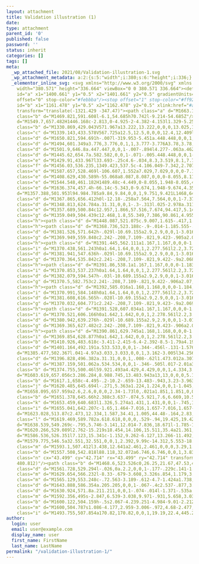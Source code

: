 ```yaml
---
layout: attachment
title: Validation illustration (1)
date: 
type: attachment
parent_id: '0'
published: false
password: ''
status: inherit
categories: []
tags: []
meta:
  _wp_attached_file: 2021/08/Validation-illustration-1.svg
  _wp_attachment_metadata: a:2:{s:5:"width";i:380;s:6:"height";i:336;}
  _elementor_inline_svg: <svg xmlns="http://www.w3.org/2000/svg" xmlns:xlink="http://www.w3.org/1999/xlink"
    width="380.571" height="336.664" viewBox="0 0 380.571 336.664"><defs><style>.a{fill:#f2f2f2;}.b{fill:#2e2e38;}.c{fill:#fbfcfc;}.d,.g,.l,.n{fill:#fff;}.e,.f{fill:#ccc;}.f{opacity:0.2;}.g,.h{opacity:0.6;}.i{fill:#fd0;}.j{fill:url(#a);}.k{fill:url(#b);}.l{opacity:0.43;}.m{fill:#f4cca4;}.n{opacity:0.23;}</style><linearGradient
    id="a" x1="1400.661" y1="0.5" x2="1401.661" y2="0.5" gradientUnits="objectBoundingBox"><stop
    offset="0" stop-color="#febbba"/><stop offset="1" stop-color="#ff928e"/></linearGradient><linearGradient
    id="b" x1="1161.478" y1="0.5" x2="1162.478" y2="0.5" xlink:href="#a"/></defs><g
    transform="translate(-1321.429 -347.47)"><path class="a" d="M1663.158,636.779a121.16,121.16,0,0,1-18.536,15.607c-60.466,43.385-132.014,30.738-147.22,27.65-22.455-4.561-65.859-13.376-97.239-50.279-47.476-55.83-40.083-143.789-3.258-201.853,6.736-10.62,42.318-69.568,114.636-79.021,43.766-5.721,94.784,5.817,131.73,36.77C1720.822,450.627,1715.3,581.884,1663.158,636.779Z"/><path
    class="b" d="M1469.821,591.608l-6.1,54.685h70.742l-9.214-54.685Z"/><path d="M1321.429,429.775V580.21a22.821,22.821,0,0,0,22.233,22.815c54.947,1.417,247.122,4.852,299.428,4.081a16.792,16.792,0,0,0,16.532-16.314c1.008-34.948,2.646-118.986-3.416-158a17.278,17.278,0,0,0-16.522-14.626c-46.038-1.473-249.757-6.15-302.038-4.976A16.589,16.589,0,0,0,1321.429,429.775Z"/><path
    d="M1549.7,657.482H1446.168c-2.813,0-4.925-2-4.382-4.153l1.329-5.254a4.285,4.285,0,0,1,4.2-2.8l99.812-3.114c2.157-.068,4.067,1.077,4.536,2.72l2.4,8.368C1554.684,655.418,1552.561,657.482,1549.7,657.482Z"/><path
    class="b" d="M1330.869,429.043V571.967a13.222,13.222,0,0,0,13.025,13.22l291.671,3.6a12.868,12.868,0,0,0,13.06-12.819l.488-141.647a9.41,9.41,0,0,0-9.182-9.443l-298.617-6.033A10.2,10.2,0,0,0,1330.869,429.043Z"/><path
    class="c" d="M1339.143,433.578V567.725a12.5,12.5,0,0,0,12.4,12.409l277.719,3.382a12.171,12.171,0,0,0,12.436-12.032l.464-132.948a8.892,8.892,0,0,0-8.742-8.863l-284.333-5.662A9.644,9.644,0,0,0,1339.143,433.578Z"/><path
    class="d" d="M1650.821,594.691h-.007l-319.953-5.451a.448.448,0,0,1,.015-.9l319.952,5.452a.447.447,0,0,1-.007.894Z"/><path
    class="d" d="M1494,601.349a3.776,3.776,0,1,1,3.777-3.776A3.78,3.78,0,0,1,1494,601.349Zm0-6.658a2.882,2.882,0,1,0,2.882,2.882A2.885,2.885,0,0,0,1494,594.691Z"/><path
    class="d" d="M1501.9,646.8a.447.447,0,0,1-.007-.894l4.277-.063a.462.462,0,0,1,.454.441.448.448,0,0,1-.441.454l-4.277.062Z"/><path
    class="d" d="M1445.62,654.7a.582.582,0,0,1-.071-.005.448.448,0,0,1-.371-.512l.61-3.822a4.372,4.372,0,0,1,4.261-3.689l45.365-.663a.442.442,0,0,1,.454.44.448.448,0,0,1-.441.454l-45.365.663a3.479,3.479,0,0,0-3.391,2.936l-.61,3.821A.447.447,0,0,1,1445.62,654.7Z"/><path
    class="e" d="M1429.91,433.967l33.693-.25c4.6-.034,8.3,3.519,8.1,7.794l-3.3,72.815a7.822,7.822,0,0,1-7.993,7.181l-29.859.221a7.787,7.787,0,0,1-8.11-7.428l-.539-72.786A7.788,7.788,0,0,1,1429.91,433.967Z"/><path
    class="f" d="M1456.03,536.235,1349.423,537.5c-4.106.049-7.342,2.707-7.142,5.866l1.776,27.918c.189,2.978,3.38,5.318,7.253,5.318h104.832c4.011,0,7.262-2.5,7.262-5.592V541.827C1463.4,538.705,1460.084,536.187,1456.03,536.235Z"/><path
    class="e" d="M1587.657,528.469l-106.607,1.552a7.029,7.029,0,0,0-7.141,7.177l1.775,34.16a7.087,7.087,0,0,0,7.253,6.508h104.832a7.062,7.062,0,0,0,7.262-6.843V535.311A7.07,7.07,0,0,0,1587.657,528.469Z"/><path
    class="e" d="M1408.629,430.589h-55.068a8.087,8.087,0,0,0-8.055,8.119V517.63a8.087,8.087,0,0,0,8.055,8.118h55.068a8.087,8.087,0,0,0,8.055-8.118V438.708A8.088,8.088,0,0,0,1408.629,430.589Z"/><path
    class="e" d="M1544.548,461.182H1489.48c-4.449,0-8.055,1.948-8.055,4.351v42.294c0,2.4,3.606,4.351,8.055,4.351h55.068c4.448,0,8.055-1.948,8.055-4.351V465.533C1552.6,463.13,1549,461.182,1544.548,461.182Z"/><path
    class="e" d="M1636.374,457.4h-66.14c-5.343,0-9.674,1.948-9.674,4.35v42.3c0,2.4,4.331,4.35,9.674,4.35h66.14c5.343,0,9.675-1.947,9.675-4.35v-42.3C1646.049,459.352,1641.717,457.4,1636.374,457.4Z"/><path
    d="M1357.388,501.953l94.984.785a9.84,9.84,0,0,1,9.751,9.421L1468,649.927a7.257,7.257,0,0,1-7.178,7.565l-108.881,1.08a6.888,6.888,0,0,1-6.956-6.945l1.144-138.6A11.171,11.171,0,0,1,1357.388,501.953Z"/><path
    class="d" d="M1367.865,656.412h0l-12.18-.258a7.564,7.564,0,0,1-7.375-7.594l.152-18.392a.31.31,0,0,1,.313-.307.314.314,0,0,1,.308.312l-.152,18.392a6.94,6.94,0,0,0,6.767,6.969l12.18.258a.31.31,0,0,1-.012.62Z"/><path
    class="d" d="M1348.813,624.784a.31.31,0,0,1-.3-.313l.025-2.978a.311.311,0,0,1,.313-.308h0a.31.31,0,0,1,.3.313l-.024,2.978a.31.31,0,0,1-.313.308Z"/><path
    class="e" d="M1357.689,500.84c12.957,1.866,57.516,7.674,94.417,5.148a3,3,0,0,1,3.207,2.856l6.21,138.385a3.452,3.452,0,0,1-3.274,3.6c-15.518.79-79.423,3.811-102.187,1.236a2.735,2.735,0,0,1-2.425-2.727l.346-145.3A3.243,3.243,0,0,1,1357.689,500.84Z"/><path
    class="g" d="M1359.049,504.439c12.468,1.8,55.349,7.386,90.861,4.955a2.887,2.887,0,0,1,3.087,2.748l5.975,133.174a3.322,3.322,0,0,1-3.15,3.468c-14.933.76-76.432,3.667-98.339,1.189a2.63,2.63,0,0,1-2.333-2.624l.332-139.825A3.122,3.122,0,0,1,1359.049,504.439Z"/><g
    class="h"><path class="d" d="M1448.087,521.075c.9.007,1.615-.417,1.585-.944s-.793-.97-1.695-.985l-79.2-1.278c-.9-.015-1.184.554-.628,1.264a3.863,3.863,0,0,0,2.65,1.3Z"/></g><g
    class="h"><path class="d" d="M1368.736,523.188c-.9-.014-1.185.555-.629,1.265a3.857,3.857,0,0,0,2.65,1.3l77.287.638c.9.008,1.614-.417,1.584-.944s-.793-.97-1.7-.984Z"/></g><path
    class="d" d="M1381.526,571.642h-.029l-10.69.155a2.9,2.9,0,0,1-3.016-2.395l-1.156-8.944a1.97,1.97,0,0,1,.431-1.5,2.372,2.372,0,0,1,1.633-.856h0c.9-.083,2.139-.219,3.5-.368,2.968-.325,6.332-.694,8.312-.766l.044,0a3.007,3.007,0,0,1,3.025,2.041c.607,2.049.652,5.948.647,10.1A2.669,2.669,0,0,1,1381.526,571.642Zm-12.746-12.666a1.494,1.494,0,0,0-1.033.532,1.111,1.111,0,0,0-.247.839l1.156,8.944a2.031,2.031,0,0,0,2.139,1.635l10.689-.155h.021a1.8,1.8,0,0,0,1.852-1.656c.006-4.088-.036-7.918-.611-9.854a2.159,2.159,0,0,0-2.2-1.416c-1.948.072-5.442.455-8.25.762-1.368.15-2.613.286-3.516.37Z"/><path
    class="g" d="M1369.949,559.848c2.242-.208,7.109-.821,9.423-.905a2.069,2.069,0,0,1,2.105,1.38c.486,1.641.507,4.934.5,7.974a1.778,1.778,0,0,1-1.84,1.672l-8.542.124a1.974,1.974,0,0,1-2.06-1.61l-.924-7.148A1.388,1.388,0,0,1,1369.949,559.848Z"/><g
    class="h"><path class="d" d="M1391.445,562.111a1.167,1.167,0,0,0-1.183,1.575l.625,2.157a2.25,2.25,0,0,0,2.1,1.535l52.287-1.261a1.6,1.6,0,0,0,1.564-1.677l-.032-.709a1.739,1.739,0,0,0-1.715-1.638Z"/></g><path
    class="i" d="M1370.438,561.243h0a1.64,1.64,0,0,1,2.277.561l2.2,3.728a.526.526,0,0,0,.939-.064L1380.8,553.7a.584.584,0,0,1,1.122.225,22.985,22.985,0,0,1-6.3,16.154s-3.164-1.143-5.822-6.626A1.721,1.721,0,0,1,1370.438,561.243Z"/><path
    class="d" d="M1381.941,547.636h-.029l-10.69.155a2.9,2.9,0,0,1-3.016-2.4l-1.156-8.944a1.973,1.973,0,0,1,.43-1.5,2.374,2.374,0,0,1,1.634-.856h0c.9-.083,2.139-.219,3.5-.368,2.969-.325,6.333-.694,8.313-.766l.044,0a3.007,3.007,0,0,1,3.024,2.041c.608,2.049.653,5.948.647,10.1A2.668,2.668,0,0,1,1381.941,547.636Zm-12.747-12.666a1.5,1.5,0,0,0-1.033.532,1.109,1.109,0,0,0-.246.839l1.156,8.944a2.03,2.03,0,0,0,2.139,1.635l10.689-.155h.021a1.8,1.8,0,0,0,1.852-1.656c.006-4.088-.037-7.918-.611-9.854a2.159,2.159,0,0,0-2.2-1.416c-1.948.072-5.442.455-8.25.762-1.369.15-2.613.286-3.517.37Z"/><path
    class="g" d="M1370.364,535.842c2.241-.208,7.109-.821,9.422-.9a2.068,2.068,0,0,1,2.1,1.38c.487,1.641.507,4.934.5,7.974a1.778,1.778,0,0,1-1.84,1.672l-8.542.124a1.974,1.974,0,0,1-2.06-1.61l-.924-7.148A1.387,1.387,0,0,1,1370.364,535.842Z"/><g
    class="h"><path class="d" d="M1391.86,538.1a1.167,1.167,0,0,0-1.183,1.575l.624,2.157a2.25,2.25,0,0,0,2.1,1.535l52.287-1.261a1.6,1.6,0,0,0,1.564-1.677l-.033-.709a1.738,1.738,0,0,0-1.715-1.638Z"/></g><path
    class="i" d="M1370.853,537.237h0a1.64,1.64,0,0,1,2.277.561l2.2,3.728a.527.527,0,0,0,.94-.064l4.947-11.765a.584.584,0,0,1,1.122.225,22.984,22.984,0,0,1-6.3,16.154s-3.164-1.143-5.823-6.626A1.722,1.722,0,0,1,1370.853,537.237Z"/><path
    class="d" d="M1382.079,594.547h-.03l-10.689.155a2.9,2.9,0,0,1-3.016-2.4l-1.156-8.944a1.972,1.972,0,0,1,.43-1.5,2.368,2.368,0,0,1,1.633-.856h0c.9-.083,2.14-.219,3.5-.368,2.968-.325,6.333-.694,8.313-.767h.043a3.007,3.007,0,0,1,3.025,2.041c.608,2.049.653,5.948.647,10.1A2.668,2.668,0,0,1,1382.079,594.547Zm-12.747-12.666a1.492,1.492,0,0,0-1.033.532,1.1,1.1,0,0,0-.246.839l1.156,8.944a2.029,2.029,0,0,0,2.138,1.634l10.69-.155h.021a1.8,1.8,0,0,0,1.852-1.656c.006-4.088-.037-7.918-.611-9.854a2.172,2.172,0,0,0-2.2-1.416c-1.949.071-5.443.454-8.25.761-1.369.151-2.613.287-3.517.371Z"/><path
    class="g" d="M1370.5,582.753c2.241-.208,7.109-.821,9.422-.906a2.07,2.07,0,0,1,2.105,1.381c.487,1.641.507,4.934.5,7.974a1.779,1.779,0,0,1-1.84,1.672l-8.543.124a1.975,1.975,0,0,1-2.06-1.61l-.923-7.148A1.387,1.387,0,0,1,1370.5,582.753Z"/><g
    class="h"><path class="d" d="M1392,585.016a1.168,1.168,0,0,0-1.184,1.575l.625,2.157a2.25,2.25,0,0,0,2.1,1.535l52.288-1.261a1.6,1.6,0,0,0,1.564-1.677l-.033-.709a1.738,1.738,0,0,0-1.715-1.638Z"/></g><path
    class="i" d="M1370.991,584.148h0a1.64,1.64,0,0,1,2.277.561l2.2,3.728a.526.526,0,0,0,.939-.064l4.948-11.766a.584.584,0,0,1,1.122.226,22.985,22.985,0,0,1-6.3,16.154s-3.164-1.143-5.823-6.626A1.72,1.72,0,0,1,1370.991,584.148Z"/><path
    class="d" d="M1381.608,616.565h-.028l-10.69.155a2.9,2.9,0,0,1-3.016-2.4l-1.156-8.944a1.971,1.971,0,0,1,.431-1.5,2.373,2.373,0,0,1,1.633-.856h0c.9-.083,2.137-.219,3.5-.368,2.823-.309,6.336-.694,8.317-.766a3.049,3.049,0,0,1,3.068,2.039c.607,2.049.652,5.948.647,10.1A2.669,2.669,0,0,1,1381.608,616.565ZM1368.863,603.9a1.49,1.49,0,0,0-1.033.532,1.111,1.111,0,0,0-.247.839l1.156,8.944a2.031,2.031,0,0,0,2.139,1.635l10.689-.155a1.836,1.836,0,0,0,1.873-1.657c.006-4.088-.036-7.917-.611-9.854a2.184,2.184,0,0,0-2.2-1.415c-1.949.07-5.444.454-8.253.761-1.367.15-2.61.286-3.513.37Z"/><path
    class="g" d="M1370.032,604.771c2.242-.208,7.109-.821,9.423-.9a2.069,2.069,0,0,1,2.105,1.38c.486,1.641.507,4.934.5,7.974a1.778,1.778,0,0,1-1.84,1.672l-8.542.124a1.974,1.974,0,0,1-2.06-1.61l-.924-7.147A1.388,1.388,0,0,1,1370.032,604.771Z"/><g
    class="h"><path class="d" d="M1391.528,607.034a1.167,1.167,0,0,0-1.183,1.575l.625,2.157a2.249,2.249,0,0,0,2.095,1.535l52.287-1.261a1.6,1.6,0,0,0,1.564-1.677l-.033-.709a1.738,1.738,0,0,0-1.714-1.638Z"/></g><path
    class="i" d="M1370.521,606.166h0a1.642,1.642,0,0,1,2.278.561l2.2,3.728a.527.527,0,0,0,.939-.063l4.948-11.766a.584.584,0,0,1,1.122.225,22.985,22.985,0,0,1-6.3,16.154s-3.164-1.143-5.822-6.626A1.721,1.721,0,0,1,1370.521,606.166Z"/><path
    class="d" d="M1380.942,639.276h-.029l-10.689.155a2.9,2.9,0,0,1-3.017-2.4l-1.156-8.944a1.974,1.974,0,0,1,.431-1.5,2.368,2.368,0,0,1,1.633-.856h0c.9-.083,2.139-.219,3.5-.368,2.969-.325,6.333-.694,8.313-.766a3.041,3.041,0,0,1,3.069,2.039c.607,2.049.652,5.948.647,10.1A2.668,2.668,0,0,1,1380.942,639.276ZM1368.2,626.61a1.49,1.49,0,0,0-1.033.532,1.11,1.11,0,0,0-.247.839l1.156,8.944a2.032,2.032,0,0,0,2.139,1.635l10.69-.155h.021a1.8,1.8,0,0,0,1.851-1.656c.006-4.088-.036-7.918-.61-9.854a2.2,2.2,0,0,0-2.2-1.416c-1.949.072-5.443.454-8.251.762-1.368.15-2.613.286-3.516.37Z"/><path
    class="g" d="M1369.365,627.482c2.242-.208,7.109-.821,9.423-.906a2.071,2.071,0,0,1,2.1,1.381c.486,1.641.507,4.934.5,7.974a1.778,1.778,0,0,1-1.84,1.672l-8.542.124a1.974,1.974,0,0,1-2.06-1.61l-.924-7.148A1.388,1.388,0,0,1,1369.365,627.482Z"/><g
    class="h"><path class="d" d="M1390.861,629.745a1.168,1.168,0,0,0-1.183,1.575l.625,2.157a2.249,2.249,0,0,0,2.095,1.535l52.288-1.261a1.6,1.6,0,0,0,1.563-1.677l-.032-.709a1.739,1.739,0,0,0-1.715-1.638Z"/></g><path
    class="i" d="M1369.854,628.877h0a1.642,1.642,0,0,1,2.278.561l2.2,3.728a.526.526,0,0,0,.939-.064l4.948-11.765a.584.584,0,0,1,1.122.225,22.99,22.99,0,0,1-6.3,16.154s-3.165-1.143-5.823-6.626A1.721,1.721,0,0,1,1369.854,628.877Z"/><path
    class="b" d="M1410.926,483.618c-3.411-2.415-6.4-2.392-8.5-1.79a4.19,4.19,0,0,0-3.011,4.38l.823,9.892,10.77,1.046S1417.616,488.355,1410.926,483.618Zm-4.805,7.936a2.687,2.687,0,1,1,2.709-2.665A2.687,2.687,0,0,1,1406.121,491.554Z"/><path
    class="d" d="M1401.164,492.191a.533.533,0,0,1-.344-.456l-.131-1.576a.534.534,0,1,1,1.064-.088l.131,1.576a.535.535,0,0,1-.488.576A.546.546,0,0,1,1401.164,492.191Zm-.257-3.088a.532.532,0,0,1-.344-.456l-.1-1.2a4.272,4.272,0,0,1,3.067-4.457,8.329,8.329,0,0,1,4.073-.134.539.539,0,0,1,.41.633.532.532,0,0,1-.633.411,7.277,7.277,0,0,0-3.556.116,3.2,3.2,0,0,0-2.3,3.343l.1,1.2a.534.534,0,0,1-.72.544Z"/><path
    d="M1385.477,502.367l.041-4.97a3.033,3.033,0,0,1,3.162-3.005l34.256,1.457a2.95,2.95,0,0,1,2.821,2.8l.247,4.778Z"/><path
    class="d" d="M1396.828,496.382a.31.31,0,0,1,.008-.62l1.473.012a.307.307,0,0,1,.308.313.31.31,0,0,1-.313.308l-1.473-.012Z"/><path
    class="d" d="M1387.159,501.062a.534.534,0,0,1-.346-.505l.017-2.01a3.092,3.092,0,0,1,3.116-3.066l5.418.045a.534.534,0,0,1-.009,1.068l-5.418-.045a2.026,2.026,0,0,0-2.04,2.007l-.017,2.011a.534.534,0,0,1-.538.529A.554.554,0,0,1,1387.159,501.062Z"/><path
    class="b" d="M1374.755,500.46l59.921.493a4.429,4.429,0,0,1,4.334,3.709l.049.294a3.8,3.8,0,0,1-3.785,4.421l-61.476-.508a2.473,2.473,0,0,1-2.449-2.611l.155-2.751A3.23,3.23,0,0,1,1374.755,500.46Z"/><path
    d="M1603.619,657.056c3.286.284,8.988.745,13.483.943a13,13,0,0,0,5.154-.5q0,.152-.009.285a.929.929,0,0,1-.883.878,158.062,158.062,0,0,1-17.654.018.662.662,0,0,1-.539-.995A5.381,5.381,0,0,1,1603.619,657.056Z"/><path
    class="b" d="M1617.1,658c-4.495-.2-10.2-.659-13.483-.943,3.23-3.963,13.483-6.634,13.483-6.634h2.9a12.154,12.154,0,0,1,2.258,7.073A13,13,0,0,1,1617.1,658Z"/><path
    class="j" d="M1620.485,645.694l-.271,5.363a1.224,1.224,0,0,1-1.045,1.151,4.755,4.755,0,0,1-2.176-.18,1.45,1.45,0,0,1-.974-1.114l-.936-5.22Z"/><path
    d="M1658.095,657.959a2.6,2.6,0,0,0,2.34-1.73l0,.021a1.851,1.851,0,0,1-1.247,2.111,8.159,8.159,0,0,1-3.455.541,3.436,3.436,0,0,1-2.591-1.2l-.008-.011C1654.213,658.228,1655.719,658.29,1658.095,657.959Z"/><path
    class="b" d="M1651.378,645.66h2.388c3.637-.074,5.921,7.6,6.669,10.569a2.6,2.6,0,0,1-2.34,1.73c-2.376.331-3.882.269-4.956-.263-1.965-2.585-2.939-6.373-3.407-8.583A3.013,3.013,0,0,1,1651.378,645.66Z"/><path
    class="k" d="M1653.459,640.683l1.326,5.274a1.431,1.431,0,0,1-.745,1.622,5.077,5.077,0,0,1-2.746.665,1.2,1.2,0,0,1-.975-.8l-1.947-5.549Z"/><path
    class="i" d="M1655.041,642.207c-1.65,1.464-7.016,1.657-7.016,1.657-19.33-46.393-27.237-52.983-27.237-52.983,2.791,17.51.45,56.277.45,56.277-3.189,1.407-7.3,0-7.3,0a298.836,298.836,0,0,0-9.87-73.378c13.064-.294,20.011-4.764,22.28-6.559C1637.236,584.778,1655.041,642.207,1655.041,642.207Z"/><path
    d="M1623.028,513.87c2.473,12.334,1.587,34.41,1.005,44.48-.164,2.83,1.812,6.754,3.409,9.431a.84.84,0,0,1-.339,1.18,58.228,58.228,0,0,1-22.229,6.163,1.5,1.5,0,0,1-1.507-1.118c-7.787-29.076-16.831-47.655-16.831-47.655C1596.521,510.4,1623.028,513.87,1623.028,513.87Z"/><path
    class="l" d="M1619.469,589.782a.618.618,0,0,0,.529-.94,19.425,19.425,0,0,0-7.664-6.654.619.619,0,1,0-.538,1.115,18.506,18.506,0,0,1,7.144,6.183A.62.62,0,0,0,1619.469,589.782Z"/><path
    d="M1638.539,549.269c-.795,5.746-3.141,12.014-7.836,18.671l-1.785-1.455a55.077,55.077,0,0,0,.889-17.844A21.361,21.361,0,0,1,1638.539,549.269Z"/><path
    d="M1620.266,529.089l2.762-15.219s18.454,14.106,15.511,35.4a21.361,21.361,0,0,0-8.732-.628C1628.964,541.808,1626.444,534.39,1620.266,529.089Z"/><path
    d="M1586.536,526.351l7.123,15.341c-1.152,9.262-6.127,13.266-11.492,14.8a32.551,32.551,0,0,0-2.392-9.99C1586.63,539.427,1586.536,526.351,1586.536,526.351Z"/><path
    d="M1579.775,546.5a32.551,32.551,0,0,1,2.392,9.99c-14.312,5.553-18.1-5.216-18.1-5.216l2.645-.467C1572.687,551.44,1576.859,549.515,1579.775,546.5Z"/><path
    class="m" d="M1593.1,507.412l3.438,12.641a2.461,2.461,0,0,0,3.29,1.637,50.264,50.264,0,0,0,4.956-2.264,3.315,3.315,0,0,0,1.169-4.763L1598.8,504Z"/><path
    class="b" d="M1557.508,542.818l88.118,32.072a6.746,6.746,0,0,1,3.834,9.133l-.267.588a6.273,6.273,0,0,1-8.343,3.1l-85.561-39.581Z"/><ellipse
    class="n" cx="43.499" cy="42.714" rx="43.499" ry="42.714" transform="translate(1473.506
    480.812)"/><path class="b" d="M1468.6,523.526c0,26.25,21.67,47.53,48.4,47.53s48.4-21.28,48.4-47.53S1543.738,476,1517.005,476,1468.6,497.277,1468.6,523.526Zm7.11,0c0-22.394,18.487-40.547,41.292-40.547s41.293,18.153,41.293,40.547-18.487,40.548-41.293,40.548S1475.713,545.92,1475.713,523.526Z"/><path
    class="d" d="M1561.728,529.294l-.026,0a.2.2,0,0,1-.177-.229c.141-1.109.241-2.242.3-3.367a.207.207,0,0,1,.215-.194.2.2,0,0,1,.194.214c-.056,1.136-.157,2.279-.3,3.4A.2.2,0,0,1,1561.728,529.294ZM1561.4,516a.206.206,0,0,1-.2-.169,43.18,43.18,0,0,0-2.579-8.828,44.708,44.708,0,0,0-41.61-27.538,45.324,45.324,0,0,0-24.1,6.886.2.2,0,1,1-.218-.347,45.737,45.737,0,0,1,24.314-6.949,45.117,45.117,0,0,1,41.989,27.791,43.685,43.685,0,0,1,2.6,8.912.2.2,0,0,1-.166.238A.148.148,0,0,1,1561.4,516Z"/><path
    class="m" d="M1629.654,566.232l-8.33-.679-3.608,3.326s.854,1.179,3.522.5a38.216,38.216,0,0,1,6.324-.844s3.683,1.66,3.728-1.447Z"/><path
    class="m" d="M1565.129,553.248c-.72.563-3.189-.612-4.7-1.424a1.738,1.738,0,0,1-.84-2.054c.363-1.146.969-2.625,1.715-2.812C1562.543,546.648,1568.1,550.929,1565.129,553.248Z"/><path
    class="d" d="M1643.888,586.354a.205.205,0,0,1-.067-.4c2.537-.877,3.867-2.3,3.95-4.242a4.71,4.71,0,0,0-3.081-4.534l-10.58-4.126a.205.205,0,0,1,.149-.382l10.58,4.126a5.119,5.119,0,0,1,3.342,4.934c-.092,2.122-1.514,3.674-4.227,4.612A.218.218,0,0,1,1643.888,586.354Z"/><path
    class="d" d="M1630.924,571.8a.211.211,0,0,1-.074-.014l-1.371-.535a.2.2,0,0,1,.148-.382l1.372.535a.205.205,0,0,1-.075.4Z"/><path
    class="m" d="M1592.356,495s-2.847,6.539-3.038,9.971-.931,5.658,3.038,6.349a8.434,8.434,0,0,0,9.122-4.7s2.837-5.267,2.2-7.425S1592.356,495,1592.356,495Z"/><path
    class="b" d="M1600.122,504.159h-.5s2.067-4.239.251-4.984-9.01-2.212-10.562-4.765a4.747,4.747,0,0,1,1.834-6.529.268.268,0,0,1,.34.126l.166.313a.269.269,0,0,0,.5-.051h0a.268.268,0,0,1,.483-.074c.475.763,1.762,2.005,5.212,2.641,4.9.9,8.133,2.886,8.213,6.269a.269.269,0,0,0,.417.221c.361-.22.94-.323,1.713.327,1.344,1.13.794,4.062-2.153,6.475a.268.268,0,0,0,.013.432c.534.347,1.33,1.175-.733,2.278-2.111,1.129-3.361,1.006-3.832.885a.27.27,0,0,1-.2-.279l.185-3a.27.27,0,0,0-.269-.286Z"/><path
    class="m" d="M1600,504.787s1.086-4.177,2.959-3.006-.972,4.68-2.477,4.836Z"/><path
    class="i" d="M1493.755,507.854a170.82,170.82,0,0,1,19.19,22.4,445.259,445.259,0,0,1,26.51-51.882l23.3-7.764c-16.049,20.926-33.158,52.11-47.784,83.387-10.576-14.9-21.142-29.778-28.764-35.057Z"/></g></svg>
author:
  login: user
  email: user@example.com
  display_name: user
  first_name: FirstName
  last_name: LastName
permalink: "/validation-illustration-1/"
---
```

